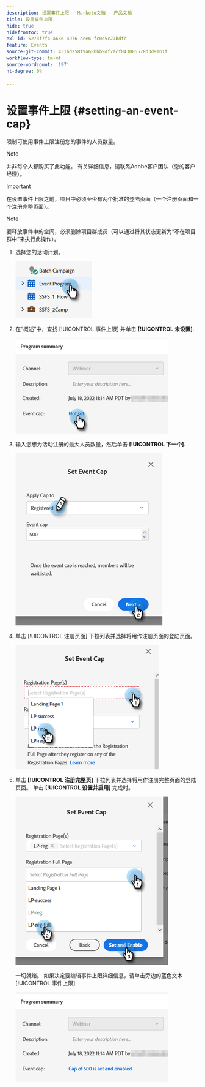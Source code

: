 ```yaml
---
description: 设置事件上限 — Marketo文档 — 产品文档
title: 设置事件上限
hide: true
hidefromtoc: true
exl-id: 5273f7f4-a636-4976-aee6-fc0d5c27bdfc
feature: Events
source-git-commit: 431bd258f9a68bbb9df7acf043085578d3d91b1f
workflow-type: tm+mt
source-wordcount: '197'
ht-degree: 0%

---
```


# 设置事件上限 {#setting-an-event-cap}

限制可使用事件上限注册您的事件的人员数量。

>[!NOTE]
>
>并非每个人都购买了此功能。 有关详细信息，请联系Adobe客户团队（您的客户经理）。

>[!IMPORTANT]
>在设置事件上限之前，项目中必须至少有两个批准的登陆页面（一个注册页面和一个注册完整页面）。

>[!NOTE]
>
>要释放事件中的空间，必须删除项目群成员（可以通过将其状态更新为“不在项目群中”来执行此操作）。

1. 选择您的活动计划。

   ![](assets/setting-an-event-cap-1.png)

1. 在“概述”中，查找 [!UICONTROL 事件上限] 并单击 **[!UICONTROL 未设置]**.

   ![](assets/setting-an-event-cap-2.png)

1. 输入您想为活动注册的最大人员数量，然后单击 **[!UICONTROL 下一个]**.

   ![](assets/setting-an-event-cap-3.png)

1. 单击 [!UICONTROL 注册页面] 下拉列表并选择将用作注册页面的登陆页面。

   ![](assets/setting-an-event-cap-4.png)

1. 单击 **[!UICONTROL 注册完整页]** 下拉列表并选择将用作注册完整页面的登陆页面。 单击 **[!UICONTROL 设置并启用]** 完成时。

   ![](assets/setting-an-event-cap-5.png)

   一切就绪。 如果决定要编辑事件上限详细信息，请单击旁边的蓝色文本 [!UICONTROL 事件上限].

   ![](assets/setting-an-event-cap-6.png)
